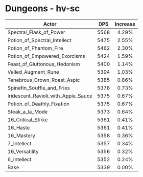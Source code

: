 # Dungeons - hv-sc
| Actor | DPS | Increase |
|---|:---:|:---:|
|Spectral_Flask_of_Power|5568|4.29%|
|Potion_of_Spectral_Intellect|5475|2.55%|
|Potion_of_Phantom_Fire|5462|2.30%|
|Potion_of_Empowered_Exorcisms|5424|1.59%|
|Feast_of_Gluttonous_Hedonism|5400|1.14%|
|Veiled_Augment_Rune|5394|1.03%|
|Tenebrous_Crown_Roast_Aspic|5385|0.86%|
|Spinefin_Souffle_and_Fries|5378|0.73%|
|Iridescent_Ravioli_with_Apple_Sauce|5375|0.67%|
|Potion_of_Deathly_Fixation|5375|0.67%|
|Steak_a_la_Mode|5373|0.64%|
|16_Critical_Strike|5361|0.41%|
|16_Haste|5361|0.41%|
|16_Mastery|5358|0.36%|
|7_Intellect|5357|0.34%|
|16_Versatility|5356|0.32%|
|6_Intellect|5352|0.24%|
|Base|5339|0.00%|
